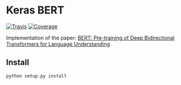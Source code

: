 # Keras BERT

[![Travis](https://travis-ci.org/CyberZHG/keras-bert.svg)](https://travis-ci.org/CyberZHG/keras-bert)
[![Coverage](https://coveralls.io/repos/github/CyberZHG/keras-bert/badge.svg?branch=master)](https://coveralls.io/github/CyberZHG/keras-bert)

Implementation of the paper: [BERT: Pre-training of Deep Bidirectional Transformers for
Language Understanding](https://arxiv.org/pdf/1810.04805.pdf)

## Install

```bash
python setup.py install
```
